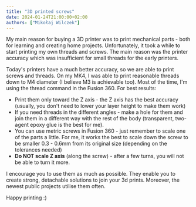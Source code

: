```yaml
---
title: "3D printed screws"
date: 2024-01-24T21:00:00+02:00
authors: ["Mikołaj Wilczek"]
---
```

My main reason for buying a 3D printer was to print mechanical parts - both for learning and creating home projects. 
Unfortunately, it took a while to start printing my own threads and screws. The main reason was the printer accuracy which was insufficient for small threads for the early printers.

Today's printers have a much better accuracy, so we are able to print screws and threads. On my MK4, I was able to print reasonable threads down to M4 diameter (I believe M3 is achievable too).
Most of the time, I'm using the thread command in the Fusion 360. 
For best results:
* Print them only toward the Z axis - the Z axis has the best accuracy (usually, you don't need to lower your layer height to make them work)
* If you need threads in the different angles - make a hole for them and join them in a different way with the rest of the body (transparent, two-agent epoxy glue is the best for me).
* You can use metric screws in Fusion 360 - just remember to scale one of the parts a little. For me, it works the best to scale down the screw to be smaller 0.3 - 0.6mm from its original size (depending on the tolerances needed)
* **Do NOT scale Z axis** (along the screw) - after a few turns, you will not be able to turn it more.

I encourage you to use them as much as possible. They enable you to create strong, detachable solutions to join your 3d prints. Moreover, the newest public projects utilise them often.

Happy printing :)

